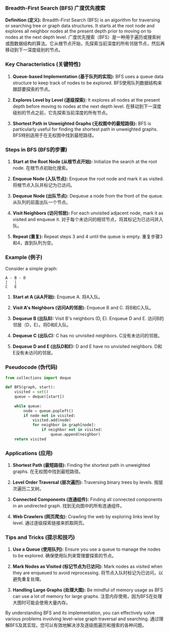 ### Breadth-First Search (BFS) 广度优先搜索

**Definition (定义):**
Breadth-First Search (BFS) is an algorithm for traversing or searching tree or graph data structures. It starts at the root node and explores all neighbor nodes at the present depth prior to moving on to nodes at the next depth level.
广度优先搜索（BFS）是一种用于遍历或搜索树或图数据结构的算法。它从根节点开始，先探索当前深度的所有邻居节点，然后再移动到下一深度级别的节点。

### Key Characteristics (关键特性)

1. **Queue-based Implementation (基于队列的实现):**
   BFS uses a queue data structure to keep track of nodes to be explored.
   BFS使用队列数据结构来跟踪要探索的节点。
   
2. **Explores Level by Level (逐级探索):**
   It explores all nodes at the present depth before moving to nodes at the next depth level.
   在移动到下一深度级别的节点之前，它先探索当前深度的所有节点。
   
3. **Shortest Path in Unweighted Graphs (无权图中的最短路径):**
   BFS is particularly useful for finding the shortest path in unweighted graphs.
   BFS特别适用于在无权图中找到最短路径。

### Steps in BFS (BFS的步骤)

1. **Start at the Root Node (从根节点开始):**
   Initialize the search at the root node.
   在根节点初始化搜索。

2. **Enqueue Node (入队节点):**
   Enqueue the root node and mark it as visited.
   将根节点入队并标记为已访问。

3. **Dequeue Node (出队节点):**
   Dequeue a node from the front of the queue.
   从队列的前面出队一个节点。

4. **Visit Neighbors (访问邻居):**
   For each unvisited adjacent node, mark it as visited and enqueue it.
   对于每个未访问的相邻节点，将其标记为已访问并入队。

5. **Repeat (重复):**
   Repeat steps 3 and 4 until the queue is empty.
   重复步骤3和4，直到队列为空。

### Example (例子)

Consider a simple graph:

```
A - B - D
|   |
C   E
```

1. **Start at A (从A开始):** Enqueue A.
   将A入队。
   
2. **Visit A's Neighbors (访问A的邻居):** Enqueue B and C.
   将B和C入队。
   
3. **Dequeue B (出队B):** Visit B's neighbors (D, E). Enqueue D and E.
   访问B的邻居（D，E）。将D和E入队。
   
4. **Dequeue C (出队C):** C has no unvisited neighbors.
   C没有未访问的邻居。
   
5. **Dequeue D and E (出队D和E):** D and E have no unvisited neighbors.
   D和E没有未访问的邻居。

### Pseudocode (伪代码)

```python
from collections import deque

def BFS(graph, start):
    visited = set()
    queue = deque([start])
    
    while queue:
        node = queue.popleft()
        if node not in visited:
            visited.add(node)
            for neighbor in graph[node]:
                if neighbor not in visited:
                    queue.append(neighbor)
    return visited
```

### Applications (应用)

1. **Shortest Path (最短路径):**
   Finding the shortest path in unweighted graphs.
   在无权图中找到最短路径。
   
2. **Level Order Traversal (层次遍历):**
   Traversing binary trees by levels.
   按层次遍历二叉树。
   
3. **Connected Components (连通组件):**
   Finding all connected components in an undirected graph.
   找到无向图中的所有连通组件。

4. **Web Crawlers (网页爬虫):**
   Crawling the web by exploring links level by level.
   通过逐级探索链接来抓取网页。

### Tips and Tricks (提示和技巧)

1. **Use a Queue (使用队列):**
   Ensure you use a queue to manage the nodes to be explored.
   确保使用队列来管理要探索的节点。
   
2. **Mark Nodes as Visited (标记节点为已访问):**
   Mark nodes as visited when they are enqueued to avoid reprocessing.
   将节点入队时标记为已访问，以避免重复处理。
   
3. **Handling Large Graphs (处理大图):**
   Be mindful of memory usage as BFS can use a lot of memory for large graphs.
   注意内存使用，因为BFS在处理大图时可能会使用大量内存。

By understanding BFS and its implementation, you can effectively solve various problems involving level-wise graph traversal and searching.
通过理解BFS及其实现，您可以有效地解决涉及逐级图遍历和搜索的各种问题。
